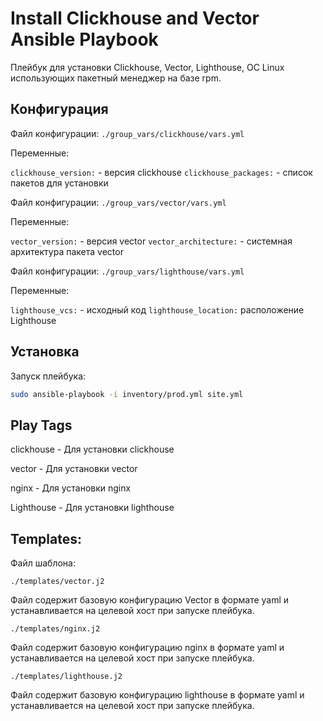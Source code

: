 # Install Clickhouse and Vector Ansible Playbook

Плейбук для установки Clickhouse, Vector, Lighthouse, ОС Linux использующих пакетный менеджер на базе rpm.

## Конфигурация

Файл конфигурации:
`./group_vars/clickhouse/vars.yml`

Переменные:

`clickhouse_version:` - версия clickhouse
`clickhouse_packages:` - список пакетов для установки

Файл конфигурации:
`./group_vars/vector/vars.yml`

Переменные:

`vector_version:` - версия vector
`vector_architecture:` - системная архитектура пакета vector

Файл конфигурации:
`./group_vars/lighthouse/vars.yml`

Переменные:

`lighthouse_vcs:` -  исходный код
`lighthouse_location:` расположение Lighthouse

## Установка

Запуск плейбука:

```bash
sudo ansible-playbook -i inventory/prod.yml site.yml
```

## Play Tags

clickhouse - Для установки clickhouse

vector - Для установки vector

nginx - Для установки nginx

Lighthouse - Для установки lighthouse

## Templates:

Файл шаблона:

`./templates/vector.j2`

Файл содержит базовую конфигурацию Vector в формате yaml и устанавливается на целевой хост при запуске плейбука.

`./templates/nginx.j2`

Файл содержит базовую конфигурацию nginx в формате yaml и устанавливается на целевой хост при запуске плейбука.

`./templates/lighthouse.j2`

Файл содержит базовую конфигурацию lighthouse в формате yaml и устанавливается на целевой хост при запуске плейбука.